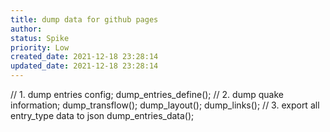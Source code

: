 ```yaml
---
title: dump data for github pages
author: 
status: Spike
priority: Low
created_date: 2021-12-18 23:28:14
updated_date: 2021-12-18 23:28:14
---
```


// 1. dump entries config;
dump_entries_define();
// 2. dump quake information;
dump_transflow();
dump_layout();
dump_links();
// 3. export all entry_type data to json
dump_entries_data();


